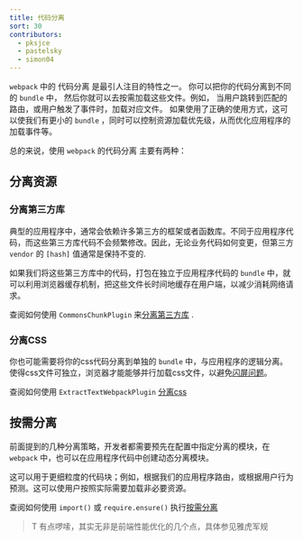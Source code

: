 ```yaml
---
title: 代码分离
sort: 30
contributors:
  - pksjce
  - pastelsky
  - simon04
---
```


`webpack` 中的 代码分离 是最引人注目的特性之一。 你可以把你的代码分离到不同的 `bundle` 中， 然后你就可以去按需加载这些文件。例如， 当用户跳转到匹配的路由，或用户触发了事件时，加载对应文件。 如果使用了正确的使用方式，这可以使我们有更小的 `bundle` ，同时可以控制资源加载优先级，从而优化应用程序的加载事件等。

总的来说，使用 `webpack` 的代码分离 主要有两种：

## 分离资源

### 分离第三方库

典型的应用程序中，通常会依赖许多第三方的框架或者函数库。不同于应用程序代码，而这些第三方库代码不会频繁修改。因此，无论业务代码如何变更，但第三方 `vendor` 的 `[hash]` 值通常是保持不变的.

如果我们将这些第三方库中的代码，打包在独立于应用程序代码的 `bundle` 中，就可以利用浏览器缓存机制，把这些文件长时间地缓存在用户端，以减少消耗网络请求。

查阅如何使用 `CommonsChunkPlugin` 来[分离第三方库](/guides/code-splitting-libraries) .

### 分离CSS

你也可能需要将你的css代码分离到单独的 `bundle` 中，与应用程序的逻辑分离。 使得css文件可独立，浏览器才能能够并行加载css文件，以避免[闪屏问题](https://en.wikipedia.org/wiki/Flash_of_unstyled_content)。

查阅如何使用 `ExtractTextWebpackPlugin` [分离css](/guides/code-splitting-css)

## 按需分离

前面提到的几种分离策略，开发者都需要预先在配置中指定分离的模块，在 `webpack` 中，也可以在应用程序代码中创建动态分离模块。

这可以用于更细粒度的代码块；例如，根据我们的应用程序路由，或根据用户行为预测。这可以使用户按照实际需要加载非必要资源。

查阅如何使用 `import()` 或 `require.ensure()` 执行[按需分离](/guides/code-splitting-async)

>T 有点啰嗦，其实无非是前端性能优化的几个点，具体参见雅虎军规
